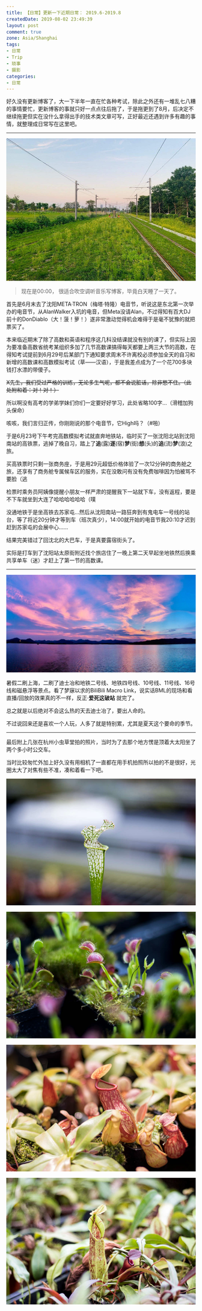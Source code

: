 ```yaml
---
title: 【日常】更新一下近期日常： 2019.6-2019.8
createdDate: 2019-08-02 23:49:39
layout: post
comment: true
zone: Asia/Shanghai
tags:
- 日常
- Trip
- 琐事
- 摄影
categories:
- 日常
---
```

好久没有更新博客了，大一下半年一直在忙各种考试，除此之外还有一堆乱七八糟的事情要忙，更新博客的事就只好一点点往后拖了，于是拖更到了8月，后决定不继续拖更但实在没什么拿得出手的技术类文章可写，正好最近还遇到许多有趣的事情，就整理成日常写在这里吧。
<!--more-->
----

![有轨电车——沈阳南站站](images/dianche-1.jpg)

> 现在是00:00， 很适合吹空调听音乐写博客，毕竟白天睡了一天了。

<!--aplayer
{
    "name": "夏恋",
    "artist": "Otokaze",
    "url": "https://music.starry-s.xyz/music/Otokaze - 夏恋.m4a",
    "cover": "https://music.starry-s.xyz/music/cover/4450823069239492.jpg"
}
-->

首先是6月末去了沈阳META·TRON（梅塔·特隆）电音节，听说这是东北第一次举办的电音节，从AlanWalker入坑的电音，但Meta没请Alan，不过得知有百大DJ前十的DonDiablo（大！菠！萝！）遂非常激动觉得机会难得于是毫不犹豫的就把票买了。

本来临近期末了除了高数和英语和程序这几科没结课就没有别的课了，但实际上因为要准备高数省统考某组织多加了几节高数课搞得每天都要上两三大节的高数，在得知考试提前到6月29号后某部门下通知要求周末不许离校必须参加全天的自习和新增的高数课和高数模拟考试（草——汉语），于是我差点成为了一个花700多块钱打水漂的带傻子。

~~X先生，我们受过严格的训练，无论多生气呢，都不会说脏话，除非憋不住。（此处附和着：对！对！）~~

所以啊没有高考的学弟学妹们你们一定要好好学习，此处省略100字...（滑稽加狗头保命）

咳咳，我们言归正传，你刚刚说的那个电音节，它High吗？（#啪）

于是6月23号下午考完高数模拟考试就直奔地铁站，临时买了一张沈阳北站到沈阳南站的高铁票，逃掉了晚自习，踏上了**追**(露)**逐**(宿)**梦**(街)**想**(头)的**追**(流)**梦**(浪)之旅。

买高铁票时只剩一张商务座，于是用29元超低价格体验了一次12分钟的商务舱之旅，还享有了商务舱专属候车区的服务，实在没敢问有没有免费咖啡因为怕被骂不要脸（逃

检票时乘务员阿姨像提醒小朋友一样严肃的提醒我下一站就下车，没有返程，要是不下车就坐到大连了哈哈哈哈哈哈（噗

没通地铁于是坐高铁去苏家屯...然后从沈阳南站一路狂奔到有鬼电车一号线的站台，等了将近20分钟才等到车（班次真少），14:00就开始的电音节我20:10才迟到赶到苏家屯的会展中心......

结果完美错过了回沈北的大巴车，于是真要露宿街头了。

实际是打车到了沈阳站太原街附近找个旅店住了一晚上第二天早起坐地铁然后换乘共享单车（迷）才赶上了第一节的高数课。

----

![WestLake](images/westlake.jpg)

暑假二刷上海，二刷了迪士冶和地铁二号线、地铁四号线、10号线、11号线、16号线和磁悬浮等景点。看了梦寐以求的BiliBili Macro Link，说实话BML的现场和看直播/回放的效果真的不一样，反正·**爱死这破站** 就完了。

总之就是以后绝对不会这么热的天去迪士冶了，要出人命的。

不过说回来还是喜欢一个人玩，人多了就是特别累，尤其是夏天这个要命的季节。

----

最后附上几张在杭州小虫草堂拍的照片，当时为了去那个地方愣是顶着大太阳坐了两个多小时公交车。

当时比较匆忙外加上好久没有用相机了一直都在用手机拍照所以拍的不是很好，光圈太大了对焦有些不准，凑和着看一下吧。

![](images/IMG_4604.jpg)

![](images/IMG_4605.jpg)

![](images/IMG_4641.jpg)

![](images/IMG_4658.jpg)
